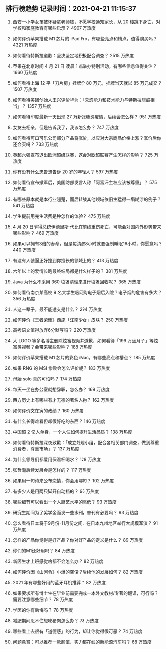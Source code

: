
## 排行榜趋势 记录时间：2021-04-21 11:15:37
  
  1. 西安一小学女孩被怀疑拿老师钱，不愿学校通知家长，从 20 楼跳下身亡，对学校和家庭教育有哪些启示？ 4907 万热度
    
  2. 如何评价苹果搭载 M1 芯片的 iPad Pro，有哪些亮点和槽点，值得购买吗？ 4321 万热度
    
  3. 如何看待特斯拉道歉：坚决坚定地积极配合调查？ 2515 万热度
    
  4. 苹果在北京时间 4 月 21 日 凌晨 1 点举办特别活动，有哪些信息值得关注？ 1660 万热度
    
  5. 如何看待上海 12 平「刀片房」挂牌价 80 万元，挂牌当天就以 85 万元成交？ 1507 万热度
    
  6. 如何看待美团创始人王兴评价华为：「忽悠能力和技术能力与特斯拉旗鼓相当」？ 1357 万热度
    
  7. 如何看待印度最新一天出现 27 万新冠肺炎疫情，后续会怎么样？ 951 万热度
    
  8. 女友去相亲，但是告诉我了，我该怎么办？ 747 万热度
    
  9. 如何看待可口可乐公司部分产品将涨价，以应对大宗商品价格上涨？涨价后你还会买吗？ 733 万热度
    
  10. 英超六强宣布退出欧洲超级联赛，这会对欧超联赛产生怎样的影响？ 725 万热度
    
  11. 你有没有什么忠告想告诉 20 岁的年轻人？ 597 万热度
    
  12. 如何看待宣布撤军后，美国防部发言人称「阿富汗主权应该被尊重」？ 575 万热度
    
  13. 有哪些原本就是本行业翘楚，而后转战其他领域依旧生猛得一塌糊涂的例子？ 541 万热度
    
  14. 学生提前用完生活费是种怎样的体验？ 475 万热度
    
  15. 4 月 20 日乍得总统伊德里斯·代比在前线重伤死亡，可能会对国内外形势带来哪些影响？ 469 万热度
    
  16. 如果可以拥有3倍的寿命，但是每清醒8小时就要强制睡眠16小时，你愿意吗？ 440 万热度
    
  17. 有没有人装逼正好撞到你擅长的领域上的？ 413 万热度
    
  18. 六年以上的爱情长跑最终结局都是什么样子的？ 381 万热度
    
  19. Java 为什么不采用 360 垃圾清理来进行垃圾回收呢？ 365 万热度
    
  20. 如何看待南京某高校 9 名大学生吸网购电子烟后入院？电子烟的危害有多大？ 356 万热度
    
  21. 人这一辈子，最不能透支是什么？ 294 万热度
    
  22. 如何评价《王者荣耀》西施「江南少女」皮肤？ 250 万热度
    
  23. 高考语文值得放弃6分默写吗？ 220 万热度
    
  24. 大 LOGO 等多名博主删除炫富视频并道歉，如何看待「199 万坐月子」等炫富类视频？会带来哪些影响？ 188 万热度
    
  25. 如何评价苹果搭载 M1 芯片的彩色 iMac，有哪些亮点和槽点？ 185 万热度
    
  26. 如果 RNG 的 MSI 惨败会怎么评价呢？ 183 万热度
    
  27. 母胎 solo 真的可怕吗？ 174 万热度
    
  28. 每天一坐在办公室就想辞职，怎么办？ 169 万热度
    
  29. 西方历史上有哪些有才无德的著名人物？ 162 万热度
    
  30. 如何评价文在寅的政绩？ 160 万热度
    
  31. 有什么长得难看但却很好吃的东西？ 146 万热度
    
  32. 中国超 2 亿人单身，一个人住如何提升生活品质？ 138 万热度
    
  33. 如何看待特斯拉深夜致歉：「成立处理小组，配合各相关部门调查，做到尊重消费者，尊重市场」？ 137 万热度
    
  34. 为什么领导们都爱用保温杯喝水？ 128 万热度
    
  35. 张哲瀚后续发展会是怎样的？ 117 万热度
    
  36. 如果用一句诗来公布恋情，你会用哪句？ 102 万热度
    
  37. 有多少人是用两只脚开自动挡的？ 95 万热度
    
  38. 哪些细节可以看出一个人厨艺水平的高低？ 93 万热度
    
  39. 研究生期间为了奖学金而发一些水刊，普刊有必要吗？ 93 万热度
    
  40. 怎么看待日本将于9月份-11月份之间，在日本九州地区举行大规模军演？ 91 万热度
    
  41. 怎样的产品你觉得是好产品？你对好产品的定义是什么？ 89 万热度
    
  42. 你们的M1还好用吗？ 84 万热度
    
  43. 新医生才上班感觉啥都不会怎么办？ 82 万热度
    
  44. 如何评价因《山河令》小爆的龚俊？后续他的发展如何？ 82 万热度
    
  45. 2021 年有哪些好用的蓝牙耳机推荐？ 82 万热度
    
  46. 如果要求所有博士生在毕业前需要完成一本外文教材/专著的翻译，可行吗？需要注意哪些细节？ 78 万热度
    
  47. 学医的你有后悔吗？ 78 万热度
    
  48. 减肥期间忍不住想吃猪肉怎么办？ 78 万热度
    
  49. 哪些看上去很有「道德感」的行为，却让你觉得很可恶？ 74 万热度
    
  50. 问题悬赏：可以推荐一款颜值、实力都在线的新能源汽车吗？ 68 万热度
    